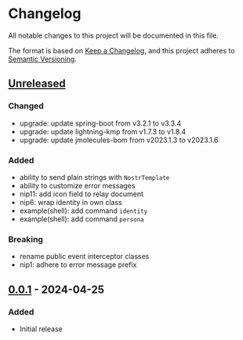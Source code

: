 # Changelog
All notable changes to this project will be documented in this file.

The format is based on [Keep a Changelog](https://keepachangelog.com/en/1.0.0/),
and this project adheres to [Semantic Versioning](https://semver.org/spec/v2.0.0.html).

## [Unreleased]

### Changed
- upgrade: update spring-boot from v3.2.1 to v3.3.4
- upgrade: update lightning-kmp from v1.7.3 to v1.8.4
- upgrade: update jmolecules-bom from v2023.1.3 to v2023.1.6

### Added
- ability to send plain strings with `NostrTemplate`
- ability to customize error messages
- nip11: add icon field to relay document
- nip6: wrap identity in own class
- example(shell): add command `identity`
- example(shell): add command `persona`

### Breaking
- rename public event interceptor classes
- nip1: adhere to error message prefix

## [0.0.1] - 2024-04-25

### Added
- Initial release

[Unreleased]: https://github.com/theborakompanioni/nostr-spring-boot-starter/compare/0.0.1...HEAD
[0.0.1]: https://github.com/theborakompanioni/nostr-spring-boot-starter/releases/tag/0.0.1
